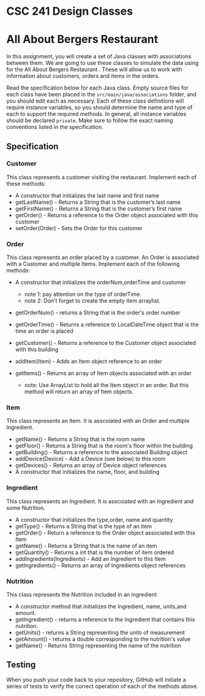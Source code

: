 # CSC 241 Design Classes
# All About Bergers Restaurant  
In this assignment, you will create a set of Java classes with associations between them.
We are going to use these classes to simulate the data using for the All About Bergers Restaurant . 
These will allow us to work with information about customers, orders and items in the orders.

Read the specification below for each Java class. Empty source files for each class have been placed in the `src/main/java/associations` folder, and you should edit each as necessary. Each of these class definitions will require instance variables, so you should determine the name and type of each to support the required methods. In general, all instance variables should be declared `private`. Make sure to follow the exact naming conventions listed in the specification.

## Specification

### Customer
This class represents a customer visiting the restaurant. Implement each of these methods:

- A constructor that initializes the last name and first name
- getLastName() - Returns a String that is the customer’s last name
- getFirstName() - Returns a String that is the customer’s first name
- getOrder() - Returns a reference to the Order object associated with this customer
- setOrder(Order) - Sets the Order for this customer

### Order
This class represents an order placed by a customer. An Order is associated with a Customer and multiple Items.  Implement each of the following methods:
- A constructor that initializes the orderNum,orderTime and customer 
  - note 1: pay attention on the type of orderTime. 
  - note 2: Don't forget to create the empty item arraylist.

- getOrderNum() - returns a String that is the order's order number 
- getOrderTime() - Returns a reference to LocalDateTime object that is the time an order is placed 
- getCustomer() - Returns a reference to the Customer object associated with this building 
- addItem(Item) - Adds an Item object reference to an order 
- getItems() - Returns an array of Item objects associated with an order 
  - note: Use ArrayList to hold all the Item object in an order. But this method will return an array of Item objects.


### Item
This class represents an Item. It is asscoiated with an Order and multiple Ingredient.
- getName() - Returns a String that is the room name
- getFloor() - Returns a String that is the room's floor within the building
- getBuilding() - Returns a reference to the associated Building object
- addDevice(Device) - Add a Device (see below) to this room
- getDevices() - Returns an array of Device object references
- A constructor that initializes the name, floor, and building

### Ingredient
This class represents an Ingredient. It is asscoiated with an Ingredient and some Nutrition.
- A constructor that initializes the type,order, name and quantity 
- getType() - Returns a String that is the type of an item 
- getOrder() - Return a reference to the Order object associated with this Item 
- getName() - Returns a String that is the name of an item 
- getQuantity() - Returns a int that is the number of item ordered 
- addIngredients(Ingredients) - Add an Ingredient to this Item 
- getIngredients() - Returns an array of Ingredients object references


### Nutrition
This class represents the Nutrition included in an ingredient 
- A constructor method that initializes the Ingredient, name, units,and amount.
- getIngredient() - returns a reference to the Ingredient that contains this nutrition. 
- getUnits() - returns a String representing the units of measurement 
- getAmount() - returns a double corresponding to the nutrition's value 
- getName() - Returns String representing the name of the nutrition

## Testing
When you push your code back to your repository, GitHub will initiate a series of tests to verify the correct operation of each of the methods above.
